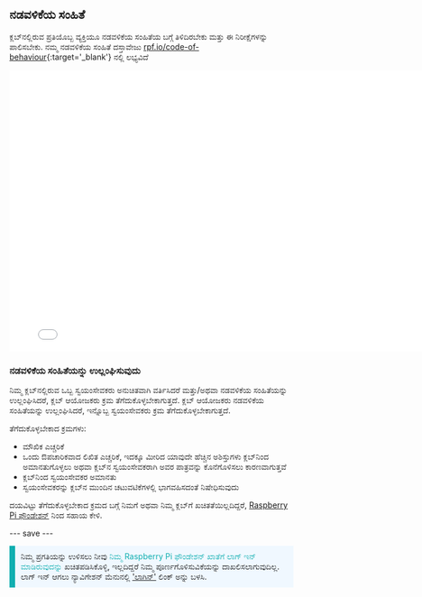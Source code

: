 ## ನಡವಳಿಕೆಯ ಸಂಹಿತೆ

ಕ್ಲಬ್‌ನಲ್ಲಿರುವ ಪ್ರತಿಯೊಬ್ಬ ವ್ಯಕ್ತಿಯೂ ನಡವಳಿಕೆಯ ಸಂಹಿತೆಯ ಬಗ್ಗೆ ತಿಳಿದಿರಬೇಕು ಮತ್ತು ಈ ನಿರೀಕ್ಷೆಗಳನ್ನು ಪಾಲಿಸಬೇಕು. ನಮ್ಮ ನಡವಳಿಕೆಯ ಸಂಹಿತೆ ದಸ್ತಾವೇಜು [rpf.io/code-of-behaviour](http://rpf.io/code-of-behaviour){:target='_blank'} ನಲ್ಲಿ ಲಭ್ಯವಿದೆ

<embed src="images/Raspberry_Pi_Foundation-safeguarding-code-of-behaviour.pdf" width="790" height="500" 
 type="application/pdf">
<br>
### ನಡವಳಿಕೆಯ ಸಂಹಿತೆಯನ್ನು ಉಲ್ಲಂಘಿಸುವುದು

ನಿಮ್ಮ ಕ್ಲಬ್‌ನಲ್ಲಿರುವ ಒಬ್ಬ ಸ್ವಯಂಸೇವಕರು ಅನುಚಿತವಾಗಿ ವರ್ತಿಸಿದರೆ ಮತ್ತು/ಅಥವಾ ನಡವಳಿಕೆಯ ಸಂಹಿತೆಯನ್ನು ಉಲ್ಲಂಘಿಸಿದರೆ, ಕ್ಲಬ್ ಆಯೋಜಕರು ಕ್ರಮ ತೆಗೆದುಕೊಳ್ಳಬೇಕಾಗುತ್ತದೆ. ಕ್ಲಬ್ ಆಯೋಜಕರು ನಡವಳಿಕೆಯ ಸಂಹಿತೆಯನ್ನು ಉಲ್ಲಂಘಿಸಿದರೆ, ಇನ್ನೊಬ್ಬ ಸ್ವಯಂಸೇವಕರು ಕ್ರಮ ತೆಗೆದುಕೊಳ್ಳಬೇಕಾಗುತ್ತದೆ.

ತೆಗೆದುಕೊಳ್ಳಬೇಕಾದ ಕ್ರಮಗಳು:

* ಮೌಖಿಕ ಎಚ್ಚರಿಕೆ
* ಒಂದು ಔಪಚಾರಿಕವಾದ ಲಿಖಿತ ಎಚ್ಚರಿಕೆ, ಇದಕ್ಕೂ ಮೀರಿದ ಯಾವುದೇ ಹೆಚ್ಚಿನ ಅಶಿಸ್ತುಗಳು ಕ್ಲಬ್‌ನಿಂದ ಅಮಾನತುಗೊಳ್ಳಲು ಅಥವಾ ಕ್ಲಬ್‌ನ ಸ್ವಯಂಸೇವಕರಾಗಿ ಅವರ ಪಾತ್ರವನ್ನು ಕೊನೆಗೊಳಿಸಲು ಕಾರಣವಾಗುತ್ತವೆ
* ಕ್ಲಬ್‌ನಿಂದ ಸ್ವಯಂಸೇವಕರ ಅಮಾನತು
* ಸ್ವಯಂಸೇವಕರನ್ನು ಕ್ಲಬ್‌ನ ಮುಂದಿನ ಚಟುವಟಿಕೆಗಳಲ್ಲಿ ಭಾಗವಹಿಸದಂತೆ ನಿಷೇಧಿಸುವುದು

ದಯವಿಟ್ಟು ತೆಗೆದುಕೊಳ್ಳಬೇಕಾದ ಕ್ರಮದ ಬಗ್ಗೆ ನಿಮಗೆ ಅಥವಾ ನಿಮ್ಮ ಕ್ಲಬ್‌ಗೆ ಖಚಿತತೆಯಿಲ್ಲದಿದ್ದರೆ, <a href="mailto:safeguarding@raspberrypi.org">Raspberry Pi ಫೌಂಡೇಶನ್</a> ನಿಂದ ಸಹಾಯ ಕೇಳಿ.

--- save ---

<p style="border-left: solid; border-width:10px; border-color: #0faeb0; background-color: aliceblue; padding: 10px;">
ನಿಮ್ಮ ಪ್ರಗತಿಯನ್ನು ಉಳಿಸಲು ನೀವು <span style="color: #0faeb0"> ನಿಮ್ಮ Raspberry Pi ಫೌಂಡೇಶನ್ ಖಾತೆಗೆ ಲಾಗ್ ಇನ್ ಮಾಡಿರುವುದನ್ನು</span> ಖಚಿತಪಡಿಸಿಕೊಳ್ಳಿ, ಇಲ್ಲದಿದ್ದರೆ ನಿಮ್ಮ ಪೂರ್ಣಗೊಳಿಸುವಿಕೆಯನ್ನು ದಾಖಲಿಸಲಾಗುವುದಿಲ್ಲ. ಲಾಗ್ ಇನ್ ಆಗಲು ನ್ಯಾವಿಗೇಶನ್ ಮೆನುನಲ್ಲಿ <a href="https://my.raspberrypi.org/login">'ಲಾಗಿನ್'</a> ಲಿಂಕ್ ಅನ್ನು ಬಳಸಿ.
</p>

